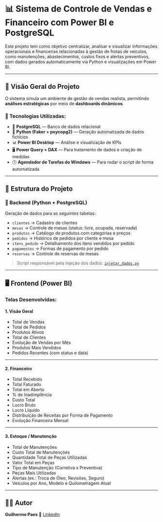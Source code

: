 # 📊 Sistema de Controle de Vendas e Financeiro com Power BI e PostgreSQL

Este projeto tem como objetivo centralizar, analisar e visualizar informações operacionais e financeiras relacionadas à gestão de frotas de veículos, como manutenções, abastecimentos, custos fixos e alertas preventivos, com dados gerados automaticamente via Python e visualizações em Power BI.

---

## 📌 Visão Geral do Projeto

O sistema simula um ambiente de gestão de vendas realista, permitindo **análises estratégicas** por meio de **dashboards dinâmicos**.

### 🧰 Tecnologias Utilizadas:

* 🐘 **PostgreSQL** — Banco de dados relacional
* 🐍 **Python (Faker + psycopg2)** — Geração automatizada de dados fictícios
* 📊 **Power BI Desktop** — Análise e visualização de KPIs
* 🖥️ **Power Query + DAX** — Para tratamento de dados e criação de medidas
* 🕒 **Agendador de Tarefas do Windows** — Para rodar o script de forma automatizada

---

## 📂 Estrutura do Projeto

### 🔧 Backend (Python + PostgreSQL)

Geração de dados para as seguintes tabelas:

* `clientes` → Cadastro de clientes
* `mesas` → Controle de mesas (status: livre, ocupada, reservada)
* `produtos` → Catálogo de produtos com categorias e preços
* `pedidos` → Histórico de pedidos por cliente e mesa
* `itens_pedido` → Detalhamento dos itens vendidos por pedido
* `pagamentos` → Formas de pagamento por pedido
* `reservas` → Controle de reservas de mesas

> Script responsável pela injeção dos dados:
> [`injetar_dados.py`](./injetar_dados.py)

---

## 🖥️ Frontend (Power BI)

### Telas Desenvolvidas:

#### 1. **Visão Geral**

* Total de Vendas
* Total de Pedidos
* Produtos Ativos
* Total de Clientes
* Evolução de Vendas por Mês
* Produtos Mais Vendidos
* Pedidos Recentes (com status e data)


---

#### 2. **Financeiro**

* Total Recebido
* Total Faturado
* Total em Aberto
* % de Inadimplência
* Custo Total
* Lucro Bruto
* Lucro Líquido
* Distribuição de Receitas por Forma de Pagamento
* Evolução Financeira Mensal


---

#### 3. **Estoque / Manutenção**

* Total de Manutenções
* Custo Total de Manutenções
* Quantidade Total de Peças Utilizadas
* Valor Total em Peças
* Tipo de Manutenção (Corretiva x Preventiva)
* Peças Mais Utilizadas
* Alertas (ex.: Troca de Óleo, Revisões, Seguro)
* Veículos por Ano, Modelo e Quilometragem Atual


---

## 🧑‍💻 Autor

**Guilherme Paes**
🔗 [LinkedIn](https://www.linkedin.com/in/paesgui/)

